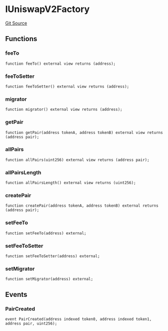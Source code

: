 # IUniswapV2Factory
[Git Source](https://github.com/KlimaDAO/klimadao-solidity/blob/0daf6561853dcea28093c3f0ddf1098de21c5de2/src/integrations/sushixklima/SushiRouterV02.sol)


## Functions
### feeTo


```solidity
function feeTo() external view returns (address);
```

### feeToSetter


```solidity
function feeToSetter() external view returns (address);
```

### migrator


```solidity
function migrator() external view returns (address);
```

### getPair


```solidity
function getPair(address tokenA, address tokenB) external view returns (address pair);
```

### allPairs


```solidity
function allPairs(uint256) external view returns (address pair);
```

### allPairsLength


```solidity
function allPairsLength() external view returns (uint256);
```

### createPair


```solidity
function createPair(address tokenA, address tokenB) external returns (address pair);
```

### setFeeTo


```solidity
function setFeeTo(address) external;
```

### setFeeToSetter


```solidity
function setFeeToSetter(address) external;
```

### setMigrator


```solidity
function setMigrator(address) external;
```

## Events
### PairCreated

```solidity
event PairCreated(address indexed token0, address indexed token1, address pair, uint256);
```

